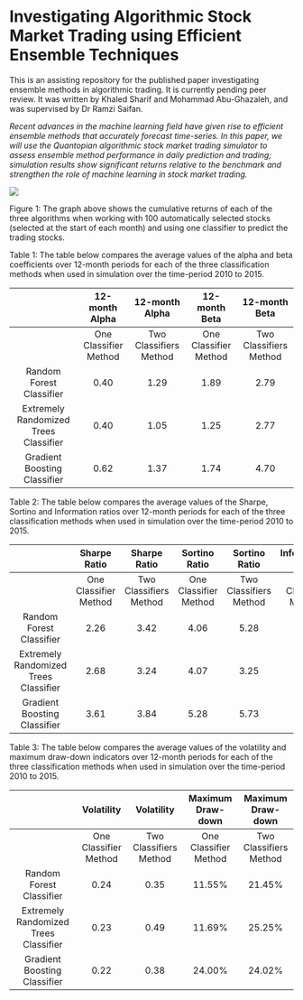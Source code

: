 # Investigating Algorithmic Stock Market Trading using Efficient Ensemble Techniques

This is an assisting repository for the published paper investigating ensemble methods in algorithmic trading. It is currently pending peer review. It was written by Khaled Sharif and Mohammad Abu-Ghazaleh, and was supervised by Dr Ramzi Saifan.

<i>Recent advances in the machine learning field have given rise to efficient ensemble methods that accurately forecast time-series. In this paper, we will use the Quantopian algorithmic stock market trading simulator to assess ensemble method performance in daily prediction and trading; simulation results show significant returns relative to the benchmark and strengthen the role of machine learning in stock market trading.</i>

<img src="http://i.imgur.com/3pIAHxp.png" />

Figure 1: The graph above shows the cumulative returns of each of the three algorithms when working with 100 automatically selected stocks (selected at the start of each month) and using one classifier to predict the trading stocks.


Table 1: The table below compares the average values of the alpha and beta coefficients over 12-month periods for each of the three classification methods when used in simulation over the time-period 2010 to 2015.



|                                       |     12-month Alpha    |     12-month Alpha     |     12-month Beta     |      12-month Beta     |
|:-------------------------------------:|:---------------------:|:----------------------:|:---------------------:|:----------------------:|
|                                       | One Classifier Method | Two Classifiers Method | One Classifier Method | Two Classifiers Method |
|        Random Forest Classifier       |          0.40         |          1.29          |          1.89         |          2.79          |
| Extremely Randomized Trees Classifier |          0.40         |          1.05          |          1.25         |          2.77          |
|      Gradient Boosting Classifier     |          0.62         |          1.37          |          1.74         |          4.70          |


Table 2: The table below compares the average values of the Sharpe, Sortino and Information ratios over 12-month periods for each of the three classification methods when used in simulation over the time-period 2010 to 2015.


|                                       |      Sharpe Ratio     |      Sharpe Ratio      |     Sortino Ratio     |      Sortino Ratio     |   Information Ratio   |    Information Ratio   |
|:-------------------------------------:|:---------------------:|:----------------------:|:---------------------:|:----------------------:|:---------------------:|:----------------------:|
|                                       | One Classifier Method | Two Classifiers Method | One Classifier Method | Two Classifiers Method | One Classifier Method | Two Classifiers Method |
|        Random Forest Classifier       |          2.26         |          3.42          |          4.06         |          5.28          |          0.11         |          0.10          |
| Extremely Randomized Trees Classifier |          2.68         |          3.24          |          4.07         |          3.25          |          0.10         |          0.10          |
|      Gradient Boosting Classifier     |          3.61         |          3.84          |          5.28         |          5.73          |          0.15         |          0.13          |


Table 3: The table below compares the average values of the volatility and maximum draw-down indicators over 12-month periods for each of the three classification methods when used in simulation over the time-period 2010 to 2015.


|                                       |       Volatility      |       Volatility       |   Maximum Draw-down   |    Maximum Draw-down   |
|:-------------------------------------:|:---------------------:|:----------------------:|:---------------------:|:----------------------:|
|                                       | One Classifier Method | Two Classifiers Method | One Classifier Method | Two Classifiers Method |
|        Random Forest Classifier       |          0.24         |          0.35          |         11.55%        |         21.45%         |
| Extremely Randomized Trees Classifier |          0.23         |          0.49          |         11.69%        |         25.25%         |
|      Gradient Boosting Classifier     |          0.22         |          0.38          |         24.00%        |         24.02%         |
